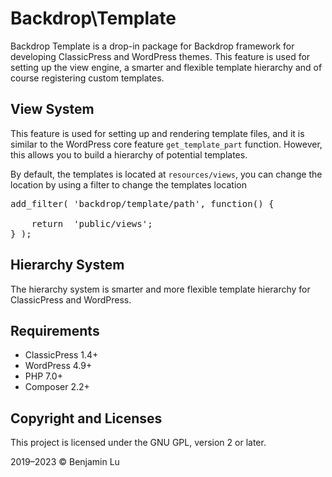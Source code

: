 # Backdrop\Template
Backdrop Template is a drop-in package for Backdrop framework for developing ClassicPress and WordPress themes. This feature is used for setting up the view engine, a smarter and flexible template hierarchy and of course registering custom templates.

## View System
This feature is used for setting up and rendering template files, and it is similar to the WordPress core feature `get_template_part` function. However, this allows you to build a hierarchy of potential templates.

By default, the templates is located at `resources/views`, you can change the location by using a filter to change the templates location
<pre>
add_filter( 'backdrop/template/path', function() {

    return  'public/views';
} );
</pre>

## Hierarchy System
The hierarchy system is smarter and more flexible template hierarchy for ClassicPress and WordPress.

## Requirements
* ClassicPress 1.4+
* WordPress 4.9+
* PHP 7.0+
* Composer 2.2+

## Copyright and Licenses
This project is licensed under the GNU GPL, version 2 or later.

2019–2023 © Benjamin Lu
